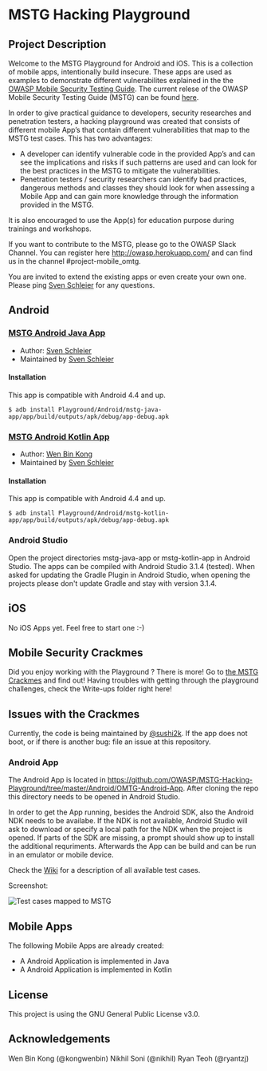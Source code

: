 # MSTG Hacking Playground

## Project Description

Welcome to the MSTG Playground for Android and iOS. This is a collection of mobile apps, intentionally build insecure. These apps are used as examples to demonstrate different vulnerabilites explained in the the [OWASP Mobile Security Testing Guide](https://github.com/OWASP/owasp-mstg/ "OWASP MSTG"). The current relese of the OWASP Mobile Security Testing Guide (MSTG) can be found [here](https://github.com/OWASP/owasp-mstg/releases "MSTG Release").

In order to give practical guidance to developers, security researches and penetration testers, a hacking playground was created that consists of different mobile App’s that contain different vulnerabilities that map to the MSTG test cases. This has two advantages:

- A developer can identify vulnerable code in the provided App’s and can see the implications and risks if such patterns are used and can look for the best practices in the MSTG to mitigate the vulnerabilities.
- Penetration testers / security researchers can identify bad practices, dangerous methods and classes they should look for when assessing a Mobile App and can gain more knowledge through the information provided in the MSTG.

It is also encouraged to use the App(s) for education purpose during trainings and workshops. 

If you want to contribute to the MSTG, please go to the OWASP Slack Channel. You can register here http://owasp.herokuapp.com/ and can find us in the channel #project-mobile_omtg.

You are invited to extend the existing apps or even create your own one. Please ping [Sven Schleier](https://github.com/sushi2k "Sven Schleier") for any questions. 


## Android

### [MSTG Android Java App](https://github.com/OWASP/MSTG-Hacking-Playground/tree/master/Android/MSTG-Android-Java-App "Android Java App") 

- Author: [Sven Schleier](https://github.com/sushi2k "Sven Schleier") 
- Maintained by [Sven Schleier](https://github.com/sushi2k "Sven Schleier")

#### Installation

This app is compatible with Android 4.4 and up.

```
$ adb install Playground/Android/mstg-java-app/app/build/outputs/apk/debug/app-debug.apk  
```


### [MSTG Android Kotlin App](https://github.com/OWASP/MSTG-Hacking-Playground/tree/master/Android/MSTG-Android-Kotlin-App "Android Kotlin App") 

- Author: [Wen Bin Kong](https://github.com/kongwenbin "Wen Bin Kong") 
- Maintained by [Sven Schleier](https://github.com/sushi2k "Sven Schleier")

#### Installation

This app is compatible with Android 4.4 and up.

```
$ adb install Playground/Android/mstg-kotlin-app/app/build/outputs/apk/debug/app-debug.apk  
```


### Android Studio 

Open the project directories mstg-java-app or mstg-kotlin-app in Android Studio. The apps can be compiled with Android Studio 3.1.4 (tested). 
When asked for updating the Gradle Plugin in Android Studio, when opening the projects please don't update Gradle and stay with version 3.1.4.


## iOS

No iOS Apps yet. Feel free to start one :-) 

## Mobile Security Crackmes

Did you enjoy working with the Playground ? There is more! Go to [the MSTG Crackmes](https://github.com/OWASP/MSTG-Hacking-Playground "MSTG-Crackmes") and find out!
Having troubles with getting through the playground challenges, check the Write-ups folder right here!

## Issues with the Crackmes
Currently, the code is being maintained by [@sushi2k](https://github.com/sushi2k "Sven Schleier"). If the app does not boot, or if there is another bug: file an issue at this repository. 




### Android App

The Android App is located in https://github.com/OWASP/MSTG-Hacking-Playground/tree/master/Android/OMTG-Android-App. After cloning the repo this directory needs to be opened in Android Studio. 

In order to get the App running, besides the Android SDK, also the Android NDK needs to be availabe. If the NDK is not available, Android Studio will ask to download or specify a local path for the NDK when the project is opened. If parts of the SDK are missing, a prompt should show up to install the additional requriments. Afterwards the App can be build and can be run in an emulator or mobile device. 

Check the [Wiki](https://github.com/OWASP/MSTG-Hacking-Playground/wiki) for a description of all available test cases.

Screenshot:

![Test cases mapped to MSTG](https://raw.githubusercontent.com/OWASP/MSTG-Hacking-Playground/master/Android/OMTG-Android-App/screenshots/screenshot_0.png "Test cases mapped to MSTG" )



## Mobile Apps

The following Mobile Apps are already created:
* A Android Application is implemented in Java
* A Android Application is implemented in Kotlin


## License

This project is using the GNU General Public License v3.0. 


## Acknowledgements
Wen Bin Kong (@kongwenbin)
Nikhil Soni (@nikhil)
Ryan Teoh (@ryantzj)
